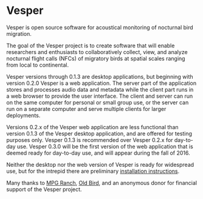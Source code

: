 Vesper
======

Vesper is open source software for acoustical monitoring of nocturnal bird migration.

The goal of the Vesper project is to create software that will enable researchers and enthusiasts to collaboratively collect, view, and analyze nocturnal flight calls (NFCs) of migratory birds at spatial scales ranging from local to continental.

Vesper versions through 0.1.3 are desktop applications, but beginning with version 0.2.0 Vesper is a web application. The server part of the application stores and processes audio data and metadata while the client part runs in a web browser to provide the user interface. The client and server can run on the same computer for personal or small group use, or the server can run on a separate computer and serve multiple clients for larger deployments.

Versions 0.2.x of the Vesper web application are less functional than version 0.1.3 of the Vesper desktop application, and are offered for testing purposes only. Vesper 0.1.3 is recommended over Vesper 0.2.x for day-to-day use. Vesper 0.3.0 will be the first version of the web application that is deemed ready for day-to-day use, and will appear during the fall of 2016.

Neither the desktop nor the web version of Vesper is ready for widespread use, but for the intrepid there are preliminary [installation instructions](https://github.com/HaroldMills/Vesper/wiki/Installing-and-Updating-Vesper).

Many thanks to [MPG Ranch](http://mpgranch.com), [Old Bird](http://oldbird.org), and an anonymous donor for financial support of the Vesper project.
